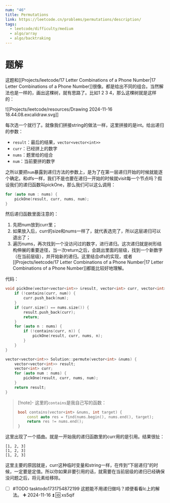 ```yaml
---
num: "46"
title: Permutations
link: https://leetcode.cn/problems/permutations/description/
tags:
  - leetcode/difficulty/medium
  - algo/array
  - algo/backtraking
---
```


# 题解

这题和[[Projects/leetcode/17 Letter Combinations of a Phone Number|17 Letter Combinations of a Phone Number]]很像。都是给出不同的组合。当然解法也是一样的，画出这棵树，就有思路了。比如1 2 3 4，那么这棵树就是这样的：

![[Projects/leetcode/resources/Drawing 2024-11-16 18.44.08.excalidraw.svg]]

每次选一个就行了。就像我们拼接string的做法一样，这里拼接的是int。给出递归的参数：

- `result`：最后的结果，`vector<vector<int>>`
- `curr`：已经拼上的数字
- `nums`：题里给的组合
- `num`：当前要拼的数字

之所以要把`num`暴露到递归方法的参数上，是为了在第一层递归开始的时候就能逐个确定。和dfs一样，我们不是也要在递归一开始的时候就visit每一个节点吗？假设我们的递归函数叫pickOne，那么我们可以这么调用：

```cpp
for (auto num : nums) {
	pickOne(result, curr, nums, num);
}
```

然后递归函数里面注意的：

1. 先把num放到curr里；
2. 如果放入后，curr的size和nums一样了，就代表选完了，所以这层递归可以退出了；
3. 遍历nums，再次找到一个没访问过的数字，进行递归。这次递归就是树形结构伸展的重要途径，当一次return之后，会跳出里面的层级，找到一个新数字（在当前层级），并开始新的递归。这里结合dfs的实现，或者[[Projects/leetcode/17 Letter Combinations of a Phone Number|17 Letter Combinations of a Phone Number]]都能比较好地理解。

代码：

```cpp
void pickOne(vector<vector<int>> &result, vector<int> curr, vector<int> &nums, int num) {
    if (!contains(curr, num)) {
        curr.push_back(num);
    }
    if (curr.size() == nums.size()) {
        result.push_back(curr);
        return;
    }
    for (auto n : nums) {
        if (!contains(curr, n)) {
            pickOne(result, curr, nums, n);
        }
    }
}

vector<vector<int>> Solution::permute(vector<int> &nums) {
    vector<vector<int>> result;
    vector<int> curr;
    for (auto num : nums) {
        pickOne(result, curr, nums, num);
    }
    return result;
}
```

> [!note]-
> 这里的`contains`是我自己写的函数：
> 
> ~~~cpp
> bool contains(vector<int> &nums, int target) {
>     const auto res = find(nums.begin(), nums.end(), target);
>     return res != nums.end();
> }
> ~~~

这里出现了一个插曲。就是一开始我的递归函数里的curr用的是引用。结果很扯：

```
[1, 2, 3]
[1, 2, 3]
[1, 2, 3]
```

这里主要的原因就是，curr这种临时变量和string一样，在传到“下层递归”的时候，一定要是定值。所以你如果非要引用的话，就需要在当前层级的递归已经确保没问题之后，将元素给移除。

- [ ] #TODO tasktodo1731754872199 这题能不用递归做吗？顺便看看lc上的解法。 ➕ 2024-11-16 ⏫ 🆔 xs5qif 
